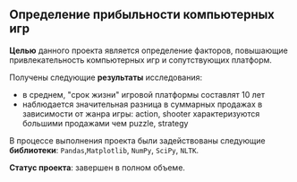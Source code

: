 ## Определение прибыльности компьютерных игр

**Целью** данного проекта является определение факторов, повышающие привлекательность компьютерных игр и сопутствующих платформ.

Получены следующие **результаты** исследования: 
- в среднем, "срок жизни" игровой платформы составлят 10 лет
- наблюдается значительная разница в суммарных продажах в зависимости от жанра игры: action, shooter характеризуются б*о*льшими продажами чем puzzle, strategy

В процессе выполнения проекта были задействованы следующие **библиотеки**: `Pandas`,`Matplotlib`, `NumPy`, `SciPy`, `NLTK`. 

**Статус проекта**: завершен в полном объеме.
